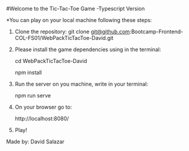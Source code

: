 #Welcome to the Tic-Tac-Toe Game -Typescript Version


*You can play on your local machine following these steps:
1. Clone the repository:
    git clone git@github.com:Bootcamp-Frontend-COL-FS01/WebPackTicTacToe-David.git

2. Please install the game dependencies using in the terminal:
    
    cd WebPackTicTacToe-David

    npm install

3. Run the server on you machine, write in your terminal: 

    npm run serve

4. On your browser go to: 

    http://localhost:8080/

5. Play!


Made by: David Salazar

